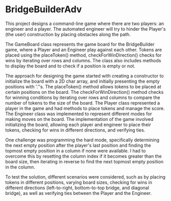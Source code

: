 # BridgeBuilderAdv
This project designs a command-line game where there are two players: an engineer and a player. The automated engineer will try to hinder the Player's (the user) construction by placing obstacles along the path.

The GameBoard class represents the game board for the BridgeBuilder game, where a Player and an Engineer play against each other. Tokens are placed using the placeToken() method, checkForWinDirection() checks for wins by iterating over rows and columns. The class also includes methods to display the board and to check if a position is empty or not. 
 
The approach for designing the game started with creating a constructor to initialize the board with a 2D char array, and initially presenting the empty positions with '.''s. The placeToken() method allows tokens to be placed at certain positions on the board. The checkForWinDirection() method checks for winning conditions by iterating over rows and columns to compare the number of tokens to the size of the board. The Player class represented a player in the game and had methods to place tokens and manage the score. The Engineer class was implemented to represent different modes for making moves on the board. The implementation of the game involved initializing the board, allowing each player and engineer to place their tokens, checking for wins in different directions, and verifying ties. 
 
One challenge was programming the hard mode, specifically determining the next empty position after the player's last position and finding the topmost empty position in a column if none were available. I had to overcome this by resetting the column index if it becomes greater than the board size, then iterating in reverse to find the next topmost empty position in the column. 

To test the solution, different scenarios were considered, such as by placing tokens in different positions, varying board sizes, checking for wins in different directions (left-to-right, bottom-to-top bridge, and diagonal bridge), as well as verifying ties between the Player and the Engineer. 
